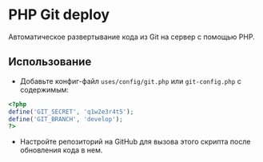 # PHP Git deploy

Автоматическое развертывание кода из Git на сервер с помощью PHP.

## Использование
 * Добавьте конфиг-файл `uses/config/git.php` или `git-config.php` с содержимым:
```php
<?php
define('GIT_SECRET', 'q1w2e3r4t5');
define('GIT_BRANCH', 'develop');
?>
```
 * Настройте репозиторий на GitHub для вызова этого скрипта после обновления кода в нем.

